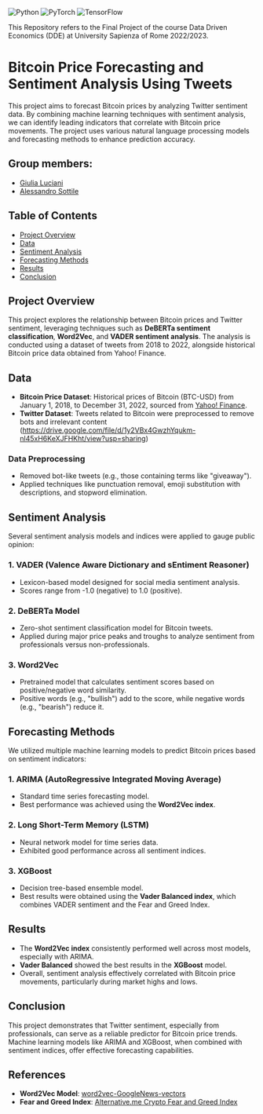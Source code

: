 ![Python](https://img.shields.io/badge/python-3670A0?style=for-the-badge&logo=python&logoColor=ffdd54)
![PyTorch](https://img.shields.io/badge/PyTorch-%23EE4C2C.svg?style=for-the-badge&logo=PyTorch&logoColor=white)
![TensorFlow](https://img.shields.io/badge/TensorFlow-FF6F00?style=for-the-badge&logo=tensorflow&logoColor=white)

This Repository refers to the Final Project of the course Data Driven Economics (DDE) at University Sapienza of Rome 2022/2023.

 
# Bitcoin Price Forecasting and Sentiment Analysis Using Tweets

This project aims to forecast Bitcoin prices by analyzing Twitter sentiment data. By combining machine learning techniques with sentiment analysis, we can identify leading indicators that correlate with Bitcoin price movements. The project uses various natural language processing models and forecasting methods to enhance prediction accuracy.

## Group members:
* [Giulia Luciani](https://github.com/Giulia-Luciani)
* [Alessandro Sottile](https://github.com/Sottix99)

## Table of Contents

- [Project Overview](#project-overview)
- [Data](#data)
- [Sentiment Analysis](#sentiment-analysis)
- [Forecasting Methods](#forecasting-methods)
- [Results](#results)
- [Conclusion](#conclusion)

## Project Overview

This project explores the relationship between Bitcoin prices and Twitter sentiment, leveraging techniques such as **DeBERTa sentiment classification**, **Word2Vec**, and **VADER sentiment analysis**. The analysis is conducted using a dataset of tweets from 2018 to 2022, alongside historical Bitcoin price data obtained from Yahoo! Finance.

## Data

- **Bitcoin Price Dataset**: Historical prices of Bitcoin (BTC-USD) from January 1, 2018, to December 31, 2022, sourced from [Yahoo! Finance](https://finance.yahoo.com/quote/BTC-USD/history/).
- **Twitter Dataset**: Tweets related to Bitcoin were preprocessed to remove bots and irrelevant content (https://drive.google.com/file/d/1y2VBx4GwzhYqukm-nl45xH6KeXJFHKht/view?usp=sharing)

### Data Preprocessing

- Removed bot-like tweets (e.g., those containing terms like "giveaway").
- Applied techniques like punctuation removal, emoji substitution with descriptions, and stopword elimination.
  
## Sentiment Analysis

Several sentiment analysis models and indices were applied to gauge public opinion:

### 1. **VADER (Valence Aware Dictionary and sEntiment Reasoner)**
   - Lexicon-based model designed for social media sentiment analysis.
   - Scores range from -1.0 (negative) to 1.0 (positive).

### 2. **DeBERTa Model**
   - Zero-shot sentiment classification model for Bitcoin tweets.
   - Applied during major price peaks and troughs to analyze sentiment from professionals versus non-professionals.

### 3. **Word2Vec**
   - Pretrained model that calculates sentiment scores based on positive/negative word similarity.
   - Positive words (e.g., "bullish") add to the score, while negative words (e.g., "bearish") reduce it.

## Forecasting Methods

We utilized multiple machine learning models to predict Bitcoin prices based on sentiment indicators:

### 1. **ARIMA (AutoRegressive Integrated Moving Average)**
   - Standard time series forecasting model.
   - Best performance was achieved using the **Word2Vec index**.

### 2. **Long Short-Term Memory (LSTM)**
   - Neural network model for time series data.
   - Exhibited good performance across all sentiment indices.

### 3. **XGBoost**
   - Decision tree-based ensemble model.
   - Best results were obtained using the **Vader Balanced index**, which combines VADER sentiment and the Fear and Greed Index.

## Results

- The **Word2Vec index** consistently performed well across most models, especially with ARIMA.
- **Vader Balanced** showed the best results in the **XGBoost** model.
- Overall, sentiment analysis effectively correlated with Bitcoin price movements, particularly during market highs and lows.

## Conclusion

This project demonstrates that Twitter sentiment, especially from professionals, can serve as a reliable predictor for Bitcoin price trends. Machine learning models like ARIMA and XGBoost, when combined with sentiment indices, offer effective forecasting capabilities.

## References

- **Word2Vec Model**: [word2vec-GoogleNews-vectors](https://github.com/mmihaltz/word2vec-GoogleNews-vectors)
- **Fear and Greed Index**: [Alternative.me Crypto Fear and Greed Index](https://alternative.me/crypto/fear-and-greed-index/)

